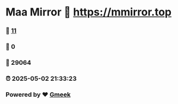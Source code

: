 # Maa Mirror :link: https://mmirror.top 
### :page_facing_up: [11](https://mmirror.top/tag.html) 
### :speech_balloon: 0 
### :hibiscus: 29064 
### :alarm_clock: 2025-05-02 21:33:23 
### Powered by :heart: [Gmeek](https://github.com/Meekdai/Gmeek)
